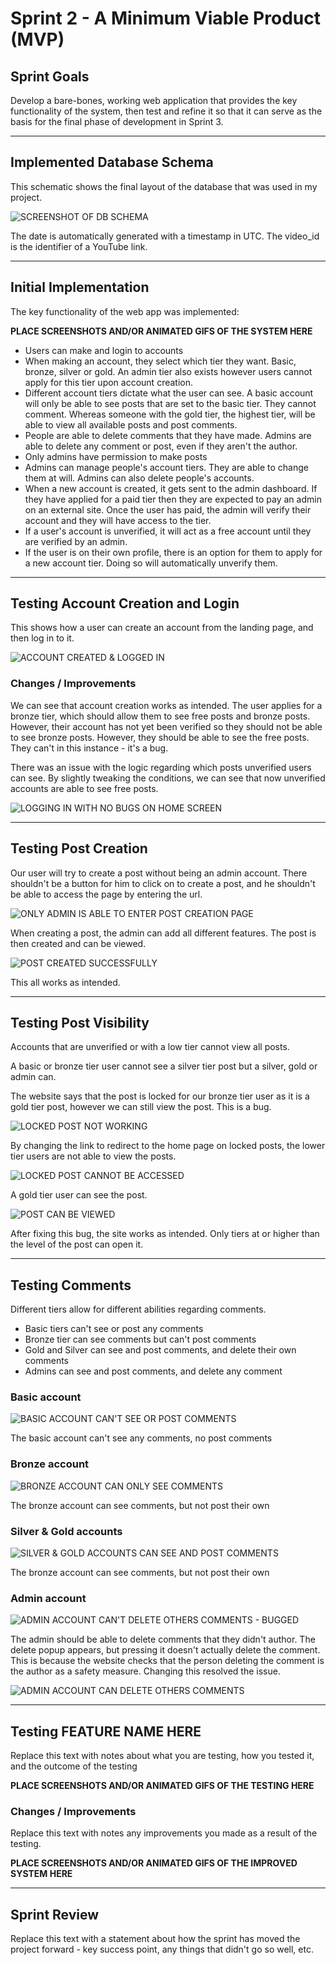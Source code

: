 # Sprint 2 - A Minimum Viable Product (MVP)


## Sprint Goals

Develop a bare-bones, working web application that provides the key functionality of the system, then test and refine it so that it can serve as the basis for the final phase of development in Sprint 3.


---

## Implemented Database Schema

This schematic shows the final layout of the database that was used in my project.

![SCREENSHOT OF DB SCHEMA](screenshots/db-final.png)

The date is automatically generated with a timestamp in UTC. The video_id is the identifier of a YouTube link.

---

## Initial Implementation

The key functionality of the web app was implemented:

**PLACE SCREENSHOTS AND/OR ANIMATED GIFS OF THE SYSTEM HERE**

- Users can make and login to accounts
- When making an account, they select which tier they want. Basic, bronze, silver or gold. An admin tier also exists however users cannot apply for this tier upon account creation.
- Different account tiers dictate what the user can see. A basic account will only be able to see posts that are set to the basic tier. They cannot comment. Whereas someone with the gold tier, the highest tier, will be able to view all available posts and post comments.
- People are able to delete comments that they have made. Admins are able to delete any comment or post, even if they aren't the author.
- Only admins have permission to make posts
- Admins can manage people's account tiers. They are able to change them at will. Admins can also delete people's accounts.
- When a new account is created, it gets sent to the admin dashboard. If they have applied for a paid tier then they are expected to pay an admin on an external site. Once the user has paid, the admin will verify their account and they will have access to the tier.
- If a user's account is unverified, it will act as a free account until they are verified by an admin.
- If the user is on their own profile, there is an option for them to apply for a new account tier. Doing so will automatically unverify them.


---

## Testing Account Creation and Login

This shows how a user can create an account from the landing page, and then log in to it.

![ACCOUNT CREATED & LOGGED IN](screenshots/acc-creation.gif)


### Changes / Improvements

We can see that account creation works as intended. The user applies for a bronze tier, which should allow them to see free posts and bronze posts. However, their account has not yet been verified so they should not be able to see bronze posts. However, they should be able to see the free posts. They can't in this instance - it's a bug.

There was an issue with the logic regarding which posts unverified users can see. By slightly tweaking the conditions, we can see that now unverified accounts are able to see free posts.

![LOGGING IN WITH NO BUGS ON HOME SCREEN](screenshots/acc-creation-fix.gif)


---

## Testing Post Creation

Our user will try to create a post without being an admin account. There shouldn't be a button for him to click on to create a post, and he shouldn't be able to access the page by entering the url.

![ONLY ADMIN IS ABLE TO ENTER POST CREATION PAGE](screenshots/post-creation.gif)

When creating a post, the admin can add all different features. The post is then created and can be viewed.

![POST CREATED SUCCESSFULLY](screenshots/post-creation2.gif)

This all works as intended.

---

## Testing Post Visibility

Accounts that are unverified or with a low tier cannot view all posts. 

A basic or bronze tier user cannot see a silver tier post but a silver, gold or admin can.

The website says that the post is locked for our bronze tier user as it is a gold tier post, however we can still view the post. This is a bug.

![LOCKED POST NOT WORKING](screenshots/post-viewing.gif)

By changing the link to redirect to the home page on locked posts, the lower tier users are not able to view the posts.

![LOCKED POST CANNOT BE ACCESSED](screenshots/post-viewing-fix.gif)

A gold tier user can see the post.

![POST CAN BE VIEWED](screenshots/post-viewing-fix2.gif)

After fixing this bug, the site works as intended. Only tiers at or higher than the level of the post can open it.


---

## Testing Comments

Different tiers allow for different abilities regarding comments.

- Basic tiers can't see or post any comments
- Bronze tier can see comments but can't post comments
- Gold and Silver can see and post comments, and delete their own comments
- Admins can see and post comments, and delete any comment

### Basic account

![BASIC ACCOUNT CAN'T SEE OR POST COMMENTS](screenshots/comment-basic.gif)

The basic account can't see any comments, no post comments

### Bronze account

![BRONZE ACCOUNT CAN ONLY SEE COMMENTS](screenshots/comment-bronze.gif)

The bronze account can see comments, but not post their own

### Silver & Gold accounts

![SILVER & GOLD ACCOUNTS CAN SEE AND POST COMMENTS](screenshots/comment-silver.gif)

The bronze account can see comments, but not post their own

### Admin account

![ADMIN ACCOUNT CAN'T DELETE OTHERS COMMENTS - BUGGED](screenshots/comment-admin.gif)

The admin should be able to delete comments that they didn't author. The delete popup appears, but pressing it doesn't actually delete the comment. This is because the website checks that the person deleting the comment is the author as a safety measure. Changing this resolved the issue.

![ADMIN ACCOUNT CAN DELETE OTHERS COMMENTS](screenshots/comment-admin-fix.gif)



---

## Testing FEATURE NAME HERE

Replace this text with notes about what you are testing, how you tested it, and the outcome of the testing

**PLACE SCREENSHOTS AND/OR ANIMATED GIFS OF THE TESTING HERE**

### Changes / Improvements

Replace this text with notes any improvements you made as a result of the testing.

**PLACE SCREENSHOTS AND/OR ANIMATED GIFS OF THE IMPROVED SYSTEM HERE**


---

## Sprint Review

Replace this text with a statement about how the sprint has moved the project forward - key success point, any things that didn't go so well, etc.

